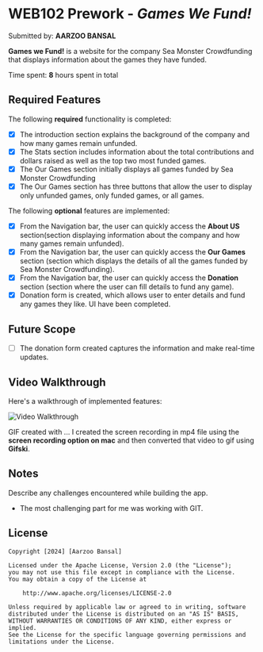 # WEB102 Prework - *Games We Fund!*

Submitted by: **AARZOO BANSAL**

**Games we Fund!** is a website for the company Sea Monster Crowdfunding that displays information about the games they have funded.

Time spent: **8** hours spent in total

## Required Features

The following **required** functionality is completed:

* [x] The introduction section explains the background of the company and how many games remain unfunded.
* [x] The Stats section includes information about the total contributions and dollars raised as well as the top two most funded games.
* [x] The Our Games section initially displays all games funded by Sea Monster Crowdfunding
* [x] The Our Games section has three buttons that allow the user to display only unfunded games, only funded games, or all games.

The following **optional** features are implemented:

* [x] From the Navigation bar, the user can quickly access the **About US** section(section displaying information about the company and how many games remain unfunded).
* [x] From the Navigation bar, the user can quickly access the **Our Games** section (section which displays the details of all the games funded by Sea Monster Crowdfunding).
* [x] From the Navigation bar, the user can quickly access the **Donation** section (section where the user can fill details to fund any game).
* [x] Donation form is created, which allows user to enter details and fund any games they like. UI have been completed. 

## Future Scope
* [ ] The donation form created captures the information and make real-time updates.


## Video Walkthrough

Here's a walkthrough of implemented features:

<img src='codepath_web102_prework/Aarzoo_Bansal-Codepath-Web102_Prework.gif' title='Video Walkthrough' width='' alt='Video Walkthrough' />

<!-- Replace this with whatever GIF tool you used! -->
GIF created with ...  I created the screen recording in mp4 file using the **screen recording option on mac** and then converted that video to gif using **Gifski**.
<!-- Recommended tools:
[Kap](https://getkap.co/) for macOS
[ScreenToGif](https://www.screentogif.com/) for Windows
[peek](https://github.com/phw/peek) for Linux. -->

## Notes

Describe any challenges encountered while building the app.

* The most challenging part for me was working with GIT.

## License

    Copyright [2024] [Aarzoo Bansal]

    Licensed under the Apache License, Version 2.0 (the "License");
    you may not use this file except in compliance with the License.
    You may obtain a copy of the License at

        http://www.apache.org/licenses/LICENSE-2.0

    Unless required by applicable law or agreed to in writing, software
    distributed under the License is distributed on an "AS IS" BASIS,
    WITHOUT WARRANTIES OR CONDITIONS OF ANY KIND, either express or implied.
    See the License for the specific language governing permissions and
    limitations under the License.
